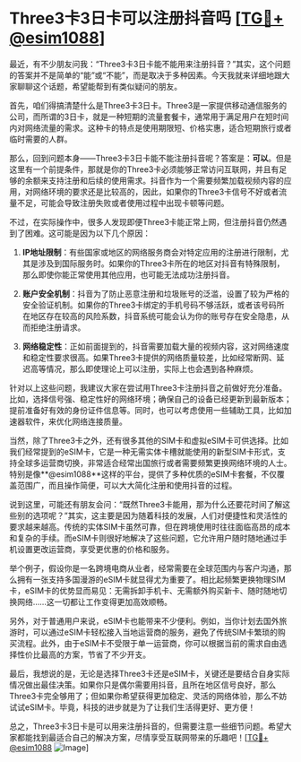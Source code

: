 # Three3卡3日卡可以注册抖音吗 [[TG💪+ @esim1088](https://t.me/s/esim1088)]

最近，有不少朋友问我：“Three3卡3日卡能不能用来注册抖音？”其实，这个问题的答案并不是简单的“能”或“不能”，而是取决于多种因素。今天我就来详细地跟大家聊聊这个话题，希望能帮到有类似疑问的朋友。

首先，咱们得搞清楚什么是Three3卡3日卡。Three3是一家提供移动通信服务的公司，而所谓的3日卡，就是一种短期的流量套餐卡，通常用于满足用户在短时间内对网络流量的需求。这种卡的特点是使用期限短、价格实惠，适合短期旅行或者临时需要的人群。

那么，回到问题本身——Three3卡3日卡能不能注册抖音呢？答案是：**可以**。但是这里有一个前提条件，那就是你的Three3卡必须能够正常访问互联网，并且有足够的余额来支持注册和后续的使用需求。抖音作为一个需要频繁加载视频内容的应用，对网络环境的要求还是比较高的，因此，如果你的Three3卡信号不好或者流量不足，可能会导致注册失败或者使用过程中出现卡顿等问题。

不过，在实际操作中，很多人发现即便Three3卡能正常上网，但注册抖音仍然遇到了困难。这可能是因为以下几个原因：

1. **IP地址限制**：有些国家或地区的网络服务商会对特定应用的注册进行限制，尤其是涉及到国际服务时。如果你的Three3卡所在的地区对抖音有特殊限制，那么即使你能正常使用其他应用，也可能无法成功注册抖音。

2. **账户安全机制**：抖音为了防止恶意注册和垃圾账号的泛滥，设置了较为严格的安全验证机制。如果你的Three3卡绑定的手机号码不够活跃，或者该号码所在地区存在较高的风险系数，抖音系统可能会认为你的账号存在安全隐患，从而拒绝注册请求。

3. **网络稳定性**：正如前面提到的，抖音需要加载大量的视频内容，这对网络速度和稳定性要求很高。如果Three3卡提供的网络质量较差，比如经常断网、延迟高等情况，那么即使理论上可以注册，实际上也会遇到各种麻烦。

针对以上这些问题，我建议大家在尝试用Three3卡注册抖音之前做好充分准备。比如，选择信号强、稳定性好的网络环境；确保自己的设备已经更新到最新版本；提前准备好有效的身份证件信息等。同时，也可以考虑使用一些辅助工具，比如加速器软件，来优化网络连接质量。

当然，除了Three3卡之外，还有很多其他的SIM卡和虚拟eSIM卡可供选择。比如我们经常提到的eSIM卡，它是一种无需实体卡槽就能使用的新型SIM卡形式，支持全球多运营商切换，非常适合经常出国旅行或者需要频繁更换网络环境的人士。特别是像**@esim1088**这样的平台，提供了多种优质的eSIM卡套餐，不仅覆盖范围广，而且操作简便，可以大大简化注册和使用抖音的过程。

说到这里，可能还有朋友会问：“既然Three3卡能用，那为什么还要花时间了解这些别的选项呢？”其实，这主要是因为随着科技的发展，人们对便捷性和灵活性的要求越来越高。传统的实体SIM卡虽然可靠，但在跨境使用时往往面临高昂的成本和复杂的手续。而eSIM卡则很好地解决了这些问题，它允许用户随时随地通过手机设置更改运营商，享受更优惠的价格和服务。

举个例子，假设你是一名跨境电商从业者，经常需要在全球范围内与客户沟通，那么拥有一张支持多国漫游的eSIM卡就显得尤为重要了。相比起频繁更换物理SIM卡，eSIM卡的优势显而易见：无需拆卸手机卡、无需额外购买新卡、随时随地切换网络……这一切都让工作变得更加高效顺畅。

另外，对于普通用户来说，eSIM卡也能带来不少便利。例如，当你计划去国外旅游时，可以通过eSIM卡轻松接入当地运营商的服务，避免了传统SIM卡繁琐的购买流程。此外，由于eSIM卡不受限于单一运营商，你可以根据当前的需求自由选择性价比最高的方案，节省了不少开支。

最后，我想说的是，无论是选择Three3卡还是eSIM卡，关键还是要结合自身实际情况做出最佳决策。如果你只是偶尔需要用抖音，且所在地区信号良好，那么Three3卡完全够用了；但如果你希望获得更加稳定、灵活的网络体验，那么不妨试试eSIM卡。毕竟，科技的进步就是为了让我们生活得更好、更方便！

总之，Three3卡3日卡是可以用来注册抖音的，但需要注意一些细节问题。希望大家都能找到最适合自己的解决方案，尽情享受互联网带来的乐趣吧！[[TG💪+ @esim1088](https://t.me/s/esim1088) ![Image](https://i.postimg.cc/4NQfJmqS/Snipaste-2025-05-13-00-14-12.png)]